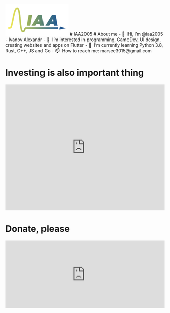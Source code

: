 <img src="/IAA_Logo.jpeg" alt="iaa2005 Logo" width="200">
# IAA2005
# About me
- 👋 &nbsp;Hi, I’m @iaa2005 - Ivanov Alexandr
- 👀 &nbsp;I’m interested in programming, GameDev, UI design, creating websites and apps on Flutter
- 🌱 &nbsp;I’m currently learning Python 3.8, Rust, C++, JS and Go
- 📫 &nbsp;How to reach me: marsee3015@gmail.com

# Investing is also important thing
<iframe title="The composition of the perfectionist's portfolio" aria-label="Bar Chart" id="datawrapper-chart-CHovX" src="https://datawrapper.dwcdn.net/CHovX/3/" scrolling="no" frameborder="0" style="width: 0; min-width: 100% !important; border: none;" height="398"></iframe><script type="text/javascript">!function(){"use strict";window.addEventListener("message",(function(a){if(void 0!==a.data["datawrapper-height"])for(var e in a.data["datawrapper-height"]){var t=document.getElementById("datawrapper-chart-"+e)||document.querySelector("iframe[src*='"+e+"']");t&&(t.style.height=a.data["datawrapper-height"][e]+"px")}}))}();
</script>

# Donate, please
<iframe src="https://yoomoney.ru/quickpay/shop-widget?writer=buyer&targets=&targets-hint=&default-sum=100&button-text=11&payment-type-choice=on&mobile-payment-type-choice=on&hint=%D0%9D%D0%B0%D0%BF%D0%B8%D1%88%D0%B8%D1%82%D0%B5%20%D0%BA%D0%BE%D0%BC%D0%BC%D0%B5%D0%BD%D1%82%D0%B0%D1%80%D0%B8%D0%B9%20%D1%81%20%D0%BD%D0%BE%D0%B2%D1%8B%D0%BC%D0%B8%20%D0%B8%D0%B4%D0%B5%D1%8F%D0%BC%D0%B8&successURL=https%3A%2F%2Fiaa2005.tk&quickpay=shop&account=4100110278647979" width="100%" height="215" frameborder="0" allowtransparency="true" scrolling="no"></iframe>
